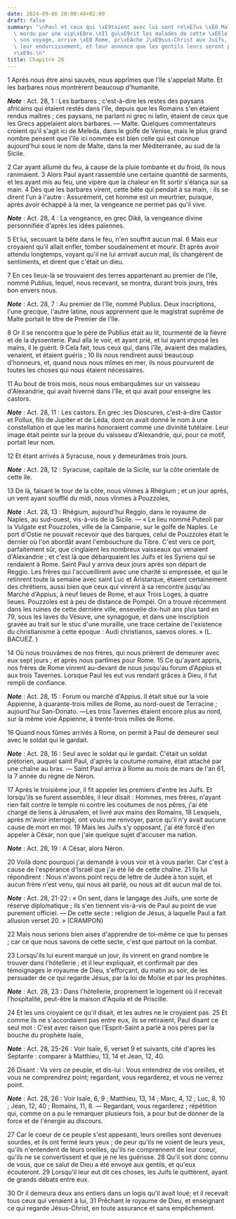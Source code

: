 ```yaml
---
date: 2024-09-06 20:00:44+02:00
draft: false
summary: "\nPaul et ceux qui \xE9taient avec lui sont re\xE7us \xE0 Malte.\nIl est\
  \ mordu par une vip\xE8re.\nIl gu\xE9rit les malades de cette \xEEle.\nIl continue\
  \ son voyage, arrive \xE0 Rome, pr\xEAche J\xE9sus-Christ aux Juifs, leur reproche\
  \ leur endurcissement, et leur annonce que les gentils leurs seront pr\xE9f\xE9\
  r\xE9s.\n"
title: Chapitre 28
---
```





1 Après nous être ainsi sauvés, nous apprîmes que l'île s'appelait Malte. Et les barbares nous montrèrent beaucoup d'humanité.

***Note*** :  Act. 28, 1 : Les barbares ; c'est-à-dire les restes des paysans africains qui étaient restés dans l'île, depuis que les Romains s'en étaient rendus maîtres ; ces paysans, ne parlant ni grec ni latin, étaient de ceux que les Grecs appelaient alors barbares. ― Malte. Quelques commentateurs croient qu'il s'agit ici de Meleda, dans le golfe de Venise, mais le plus grand nombre pensent que l'île ici nommée est bien celle qui est connue aujourd'hui sous le nom de Malte, dans la mer Méditerranée, au sud de la Sicile.

2 Car ayant allumé du feu, à cause de la pluie tombante et du froid, ils nous ranimaient. 3 Alors Paul ayant rassemblé une certaine quantité de sarments, et les ayant mis au feu, une vipère que la chaleur en fit sortir s'élança sur sa main. 4 Dès que les barbares virent, cette bête qui pendait à sa main, : ils se dirent l'un à l'autre : Assurément, cet homme est un meurtrier, puisque, après avoir échappé à la mer, la vengeance ne permet pas qu'il vive.

***Note*** :  Act. 28, 4 : La vengeance, en grec Dikê, la vengeance divine personnifiée d'après les idées païennes.

5 Et lui, secouant la bête dans le feu, n'en souffrit aucun mal. 6 Mais eux croyaient qu'il allait enfler, tomber soudainement et mourir. Et après avoir attendu longtemps, voyant qu'il ne lui arrivait aucun mal, ils changèrent de sentiments, et dirent que c'était un dieu.


7 En ces lieux-là se trouvaient des terres appartenant au premier de l'île, nommé Publius, lequel, nous recevant, se montra, durant trois jours, très bon envers nous.

***Note*** :  Act. 28, 7 : Au premier de l'île, nommé Publius. Deux inscriptions, l'une grecque, l'autre latine, nous apprennent que le magistrat suprême de Malte portait le titre de Premier de l'île.

8 Or il se rencontra que le père de Publius était au lit, tourmenté de la fièvre et de la dyssenterie. Paul alla le voir, et ayant prié, et lui ayant imposé les mains, il le guérit. 9 Cela fait, tous ceux qui, dans l'île, avaient des maladies, venaient, et étaient guéris ; 10 Ils nous rendirent aussi beaucoup d'honneurs, et, quand nous nous mîmes en mer, ils nous pourvurent de toutes les choses qui nous étaient nécessaires.


11 Au bout de trois mois, nous nous embarquâmes sur un vaisseau d'Alexandrie, qui avait hiverné dans l'île, et qui avait pour enseigne les castors.

***Note*** :  Act. 28, 11 : Les castors. En grec :les Dioscures, c'est-à-dire Castor et Pollux, fils de Jupiter et de Léda, dont on avait donné le nom à une constellation et que les marins honoraient comme une divinité tutélaire. Leur image était peinte sur la proue du vaisseau d'Alexandrie, qui, pour ce motif, portait leur nom.

12 Et étant arrivés à Syracuse, nous y demeurâmes trois jours.

***Note*** :  Act. 28, 12 : Syracuse, capitale de la Sicile, sur la côte orientale de cette île.

13 De là, faisant le tour de la côte, nous vînmes à Rhégium ; et un jour après, un vent ayant soufflé du midi, nous vînmes à Pouzzoles,

***Note*** :  Act. 28, 13 : Rhégium, aujourd'hui Reggio, dans le royaume de Naples, au sud-ouest, vis-à-vis de la Sicile. ― « Le lieu nommé Puteoli par la Vulgate est Pouzzoles, ville de la Campanie, sur le golfe de Naples. Le port d'Ostie ne pouvait recevoir que des barques, celui de Pouzzoles était le dernier où l'on abordât avant l'embouchure du Tibre. C'est vers ce port, parfaitement sûr, que cinglaient les nombreux vaisseaux qui venaient d'Alexandrie ; et c'est là que débarquaient les Juifs et les Syriens qui se rendaient à Rome. Saint Paul y arriva deux jours après son départ de Reggio. Les frères qui l'accueillirent avec une charité si empressée, et qui le retinrent toute la semaine avec saint Luc et Aristarque, étaient certainement des chrétiens, aussi bien que ceux qui vinrent à sa rencontre jusqu'au Marché d'Appius, à neuf lieues de Rome, et aux Trois Loges, à quatre lieues. Pouzzoles est à peu de distance de Pompéi. On a trouvé récemment dans les ruines de cette dernière ville, ensevelie dix-huit ans plus
tard en 79, sous les laves du Vésuve, une synagogue, et dans une inscription gravée au trait sur le stuc d'une muraille, une trace certaine de l'existence du christianisme à cette époque : Audi christianos, saevos olores. » (L. BACUEZ. )

14 Où nous trouvâmes de nos frères, qui nous prièrent de demeurer avec eux sept jours ; et après nous partîmes pour Rome. 15 Ce qu'ayant appris, nos frères de Rome vinrent au-devant de nous jusqu'au forum d'Appius et aux trois Tavernes. Lorsque Paul les eut vus rendant grâces à Dieu, il fut rempli de confiance.

***Note*** :  Act. 28, 15 : Forum ou marché d'Appius. Il était situé sur la voie Appienne, à quarante-trois milles de Rome, au nord-ouest de Terracine ; aujourd'hui San-Donato. ―Les trois Tavernes étaient encore plus au nord, sur la même voie Appienne, à trente-trois milles de Rome.


16 Quand nous fûmes arrivés à Rome, on permit à Paul de demeurer seul avec le soldat qui le gardait.

***Note*** :  Act. 28, 16 : Seul avec le soldat qui le gardait. C'était un soldat prétorien, auquel saint Paul, d'après la coutume romaine, était attaché par une chaîne au bras. ― Saint Paul arriva à Rome au mois de mars de l'an 61, la 7 année du règne de Néron.


17 Après le troisième jour, il fit appeler les premiers d'entre les Juifs. Et lorsqu'ils se furent assemblés, il leur disait : Hommes, mes frères, n'ayant rien fait contre le temple ni contre les coutumes de nos pères, j'ai été chargé de liens à Jérusalem, et livré aux mains des Romains, 18 Lesquels, après m'avoir interrogé, ont voulu me renvoyer, parce qu'il n'y avait aucune cause de mort en moi. 19 Mais les Juifs s'y opposant, j'ai été forcé d'en appeler à César, non que j'aie quelque sujet d'accuser ma nation.

***Note*** :  Act. 28, 19 : A César, alors Néron.

20 Voilà donc pourquoi j'ai demandé à vous voir et à vous parler. Car c'est à cause de l'espérance d'Israël que j'ai été lié de cette chaîne. 21 Ils lui répondirent : Nous n'avons point reçu de lettre de Judée à ton sujet, et aucun frère n'est venu, qui nous ait parlé, ou nous ait dit aucun mal de toi.

***Note*** :  Act. 28, 21-22 : « On sent, dans le langage des Juifs, une sorte de réserve diplomatique ; ils s'en tiennent vis-à-vis de Paul au point de vue purement officiel. ― De cette secte : religion de Jésus, à laquelle Paul a fait allusion verset 20. » (CRAMPON)

22 Mais nous serions bien aises d'apprendre de toi-même ce que tu penses ; car ce que nous savons de cette secte, c'est que partout on la combat.


23 Lorsqu'ils lui eurent marqué un jour, ils vinrent en grand nombre le trouver dans l'hôtellerie ; et il leur expliquait, et confirmait par des témoignages le royaume de Dieu, s'efforçant, du matin au soir, de les persuader de ce qui regarde Jésus, par la loi de Moïse et par les prophètes.

***Note*** :  Act. 28, 23 : Dans l'hôtellerie, proprement le logement où il recevait l'hospitalité, peut-être la maison d'Aquila et de Priscille.

24 Et les uns croyaient ce qu'il disait, et les autres ne le croyaient pas. 25 Et comme ils ne s'accordaient pas entre eux, ils se retiraient, Paul disant ce seul mot : C'est avec raison que l'Esprit-Saint a parlé à nos pères par la bouche du prophète Isaïe,

***Note*** :  Act. 28, 25-26 : Voir Isaïe, 6, verset 9 et suivants, cité d'après les Septante : comparer à Matthieu, 13, 14 et Jean, 12, 40.

26 Disant : Va vers ce peuple, et dis-lui : Vous entendrez de vos oreilles, et vous ne comprendrez point; regardant, vous regarderez, et vous ne verrez point.

***Note*** :  Act. 28, 26 : Voir Isaïe, 6, 9 ; Matthieu, 13, 14 ; Marc, 4, 12 ; Luc, 8, 10 ; Jean, 12, 40 ; Romains, 11, 8. ― Regardant, vous regarderez ; répétition qui, comme on a pu le remarquer plusieurs fois, a pour but de donner de la force et de l'énergie au discours.

27 Car le coeur de ce peuple s'est appesanti, leurs oreilles sont devenues sourdes, et ils ont fermé leurs yeux ; de peur qu'ils ne voient de leurs yeux, qu'ils n'entendent de leurs oreilles, qu'ils ne comprennent de leur coeur, qu'ils ne se convertissent et que je ne les guérisse. 28 Qu'il soit donc connu de vous, que ce salut de Dieu a été envoyé aux gentils, et qu'eux écouteront. 29 Lorsqu'il leur eut dit ces choses, les Juifs le quittèrent, ayant de grands débats entre eux.


30 Or il demeura deux ans entiers dans un logis qu'il avait loué; et il recevait tous ceux qui venaient à lui, 31 Prêchant le royaume de Dieu, et enseignant ce qui regarde Jésus-Christ, en toute assurance et sans empêchement.

